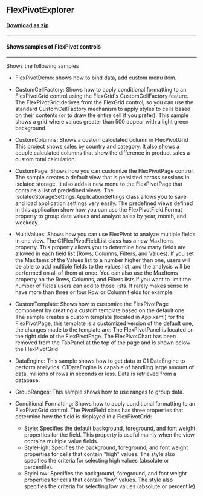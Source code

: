 ## FlexPivotExplorer
#### [Download as zip](https://grapecity.github.io/DownGit/#/home?url=https://github.com/GrapeCity/ComponentOne-WPF-Samples/tree/master/NET_6/Pivot/FlexPivotExplorer)
____
#### Shows samples of FlexPivot controls
____
Shows the following samples


* FlexPivotDemo: shows how to bind data, add custom menu item.


* CustomCellFactory: Shows how to apply conditional formatting to an FlexPivotGrid control using the FlexGrid's CustomCellFactory feature.
The FlexPivotGrid derives from the FlexGrid control, so you can use the standard CustomCellFactory mechanism to apply styles to cells based on their contents (or to draw the entire cell if you prefer).
This sample shows a grid where values greater than 500 appear with a light green background


* CustomColumns: Shows a custom calculated column in FlexPivotGrid
This project shows sales by country and category. It also shows a couple calculated columns that show the difference in product sales a custom total calculation.


* CustomPage: Shows how you can customize the FlexPivotPage control.
The sample creates a default view that is persisted across sessions in isolated storage. It also adds a new menu to the FlexPivotPage that contains a list of predefined views.
The IsolatedStorageSettings.ApplicationSettings class allows you to save and load application settings very easily.
The predefined views defined in this application show how you can use the FlexPivotField.Format property to group date values and analyze sales by year, month, and weekday.


* MultiValues: Shows how you can use FlexPivot to analyze multiple fields in one view.
The C1FlexPivotFieldList class has a new MaxItems property. This property allows you to determine how many fields are allowed in each field list (Rows, Columns, Filters, and Values).
If you set the MaxItems of the Values list to a number higher than one, users will be able to add multiple fields to the values list, and the analysis will be performed on all of them at once.
You can also use the MaxItems property on the Rows, Columns, and Filters lists if you want to limit the number of fields users can add to those lists. It rarely makes sense to have more than three or four Row or Column fields for example.


* CustomTemplate: Shows how to customize the FlexPivotPage component by creating a custom template based on the default one.
The sample creates a custom template (located in App.xaml) for the FlexPivotPage, this template is a customized version of the default one, the changes made to the template are:
The FlexPivotPanel is located on the right side of the FlexPivotPage.
The FlexPivotChart has been removed from the TabPanel at the top of the page and is shown below the FlexPivotGrid


* DataEngine: This sample shows how to get data to C1 DataEngine to perform analytics. C1DataEngine is capable of handling large amount of data, millions of rows in seconds or less. Data is retrieved from a database.


* GroupRanges: This sample shows how to use ranges to group data.


* Conditional Formatting: Shows how to apply conditional formatting to an FlexPivotGrid control. The PivotField class has three properties that determine how the field
is displayed in a FlexPivotGrid:
    + Style: Specifies the default background, foreground, and font weight
    properties for the field. This property is useful mainly when the view
    contains multiple value fields.
    + StyleHigh: Specifies the background, foreground, and font weight properties 
    for cells that contain "high" values. The style also specifies the criteria
    for selecting high values (absolute or percentile).
    + StyleLow: Specifies the background, foreground, and font weight properties 
    for cells that contain "low" values. The style also specifies the criteria
    for selecting low values (absolute or percentile).

